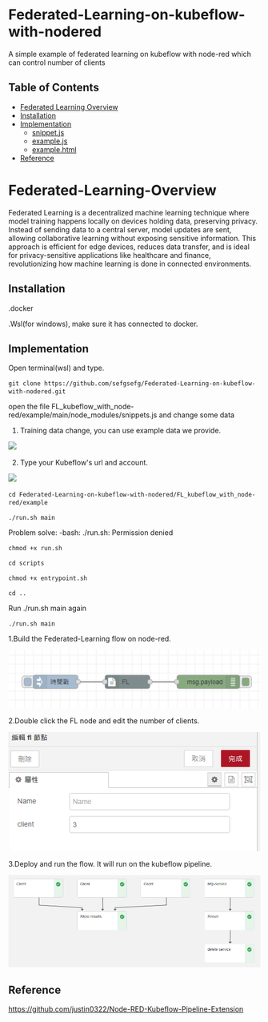 # Federated-Learning-on-kubeflow-with-nodered
A simple example of federated learning on kubeflow with node-red which can control number of clients

## Table of Contents
<!-- toc -->
- [Federated Learning Overview](#Federated-Learning-Overview)
- [Installation](#Installation)
- [Implementation](#Implementation)
  * [snippet.js](#snippet.js)
  * [example.js](#example.js)
  * [example.html](#example.html)
- [Reference](#Reference)

<!-- tocstop -->

# Federated-Learning-Overview
Federated Learning is a decentralized machine learning technique where model training happens locally on devices holding data, preserving privacy. Instead of sending data to a central server, model updates are sent, allowing collaborative learning without exposing sensitive information. This approach is efficient for edge devices, reduces data transfer, and is ideal for privacy-sensitive applications like healthcare and finance, revolutionizing how machine learning is done in connected environments.

## Installation
.docker

.Wsl(for windows), make sure it has connected to docker.

## Implementation
Open terminal(wsl) and type.
```
git clone https://github.com/sefgsefg/Federated-Learning-on-kubeflow-with-nodered.git
```


open the file FL_kubeflow_with_node-red/example/main/node_modules/snippets.js and change some data
1. Training data change, you can use example data we provide.

![](https://github.com/sefgsefg/manifests/blob/master/contrib/Node-red/Node-red/Horizontal-Federated-Learning/FL_kubeflow_with_node-red/data_select.png)


2. Type your Kubeflow's url and account.

![](https://github.com/sefgsefg/manifests/blob/master/contrib/Node-red/Node-red/Horizontal-Federated-Learning/FL_kubeflow_with_node-red/account.png)


```
cd Federated-Learning-on-kubeflow-with-nodered/FL_kubeflow_with_node-red/example
```

```
./run.sh main
```

Problem solve: -bash: ./run.sh: Permission denied
```
chmod +x run.sh
```

```
cd scripts
```

```
chmod +x entrypoint.sh
```

```
cd ..
```
Run ./run.sh main again
```
./run.sh main
```



1.Build the Federated-Learning flow on node-red.

![](https://github.com/sefgsefg/Federated-Learning-on-kubeflow-with-nodered/blob/main/FL_kubeflow_with_node-red/build_flow.png)

2.Double click the FL node and edit the number of clients.

![](https://github.com/sefgsefg/Federated-Learning-on-kubeflow-with-nodered/blob/main/FL_kubeflow_with_node-red/edit_node.png)

3.Deploy and run the flow. It will run on the kubeflow pipeline.

![](https://github.com/sefgsefg/Federated-Learning-on-kubeflow-with-nodered/blob/main/FL_kubeflow_with_node-red/FL_pipeline.png)

## Reference
https://github.com/justin0322/Node-RED-Kubeflow-Pipeline-Extension

